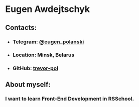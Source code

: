 # **Eugen Awdejtschyk**

## **Contacts:**
* ### **Telegram:** [@eugen_polanski](https://t.me/eugen_polanski)
* ### **Location:** Minsk, Belarus
* ### **GitHub:** [trevor-pol](https://github.com/trevor-pol)

## **About myself:**
### I want to learn Front-End Development in RSSchool.